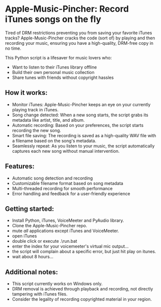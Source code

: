 # Apple-Music-Pincher: Record iTunes songs on the fly
Tired of DRM restrictions preventing you from saving your favorite iTunes tracks? Apple-Music-Pincher cracks the code (sort of) by playing and then recording your music, ensuring you have a high-quality, DRM-free copy in no time.

This Python script is a lifesaver for music lovers who:

- Want to listen to their iTunes library offline
- Build their own personal music collection
- Share tunes with friends without copyright hassles
## How it works:

- Monitor iTunes: Apple-Music-Pincher keeps an eye on your currently playing track in iTunes.
- Song change detected: When a new song starts, the script grabs its metadata like artist, title, and album.
- Automatic recording: Based on your preferences, the script starts recording the new song.
- Smart file saving: The recording is saved as a high-quality WAV file with a filename based on the song's metadata.
- Seamlessly repeat: As you listen to your music, the script automatically captures each new song without manual intervention.
## Features:

- Automatic song detection and recording
- Customizable filename format based on song metadata
- Multi-threaded recording for smooth performance
- Error handling and feedback for a user-friendly experience
## Getting started:

- Install Python, iTunes, VoiceMeeter and PyAudio library.
- Clone the Apple-Music-Pincher repo.
- mute *all* applications except iTunes and VoiceMeeter.
- open iTunes
- double click or execute .\run.bat 
- enter the index for your voicemeeter's virtual mic output...
- the script will complain about a specific error, but just hit play on itunes.
- wait about 8 hours...
## Additional notes:

- This script currently works on Windows only.
- DRM removal is achieved through playback and recording, not directly tampering with iTunes files.
- Consider the legality of recording copyrighted material in your region.
